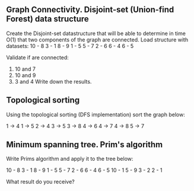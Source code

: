 ## Graph Connectivity. Disjoint-set (Union-find Forest) data structure

Create the Disjoint-set datastructure that will be able to determine in time O(1) that two components of the graph are connected.
Load structure with datasets:
10 - 8
3 - 1
8 - 9
1 - 5
5 - 7
2 - 6
6 - 4
6 - 5

Validate if are connected:
1) 10 and 7
2) 10 and 9
3) 3 and 4
Write down the results.

## Topological sorting
Using the topological sorting (DFS implementation) sort the graph below:

1 -> 4
1 -> 5
2 -> 4
3 -> 5
3 -> 8
4 -> 6
4 -> 7
4 -> 8
5 -> 7

## Minimum spanning tree. Prim's algorithm

Write Prims algorithm and apply it to the tree below:

10 - 8
3 - 1
8 - 9
1 - 5
5 - 7
2 - 6
6 - 4
6 - 5
10 - 1
5 - 9
3 - 2
2 - 1

What result do you receive?